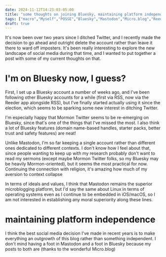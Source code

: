 ```yaml
---
date: 2024-11-12T14:23:03-05:00
title: "some thoughts on joining Bluesky, maintaining platform independence, and tweaking Mastodon"
tags: ["macro","Myself","POSSE","Bluesky","Mastodon","Micro.blog","Reeder","RSS","Twitter","2024 elections"]
draft: true
---
```

It's now been over two years since I ditched Twitter, and I recently made the decision to go ahead and outright delete the account rather than leave it there to ward off imposters. It's been really interesting to explore the new landscape of social media during that time, and I wanted to put together a post with some of my current thoughts on that.

# I'm on Bluesky now, I guess?

First, I set up a Bluesky account a number of weeks ago, and I've been following other Bluesky accounts for a while (first via RSS, now via the Reeder app alongside RSS), but I've finally started actually using it since the election, which seems to be sparking some new interest in ditching Twitter.

I'm especially happy that Mormon Twitter seems to be re-emerging on Bluesky, since that's one of the things that I've missed the most. I also think a lot of Bluesky features (domain name-based handles, starter packs, better trust and safety features) are neat!

Unlike Mastodon, I'm so far keeping a single account rather than different ones dedicated to different contexts. I don't know how I feel about that, since people wanting to keep up with my research probably don't want to read my sermons (except maybe Mormon Twitter folks, so my Bluesky may be heavily Mormon-oriented), but it seems the most practical for now. Continuing the connection with religion, it's amazing how much of my aversion to context collapse

In terms of ideals and values, I think that Mastodon remains the superior microblogging platform, but I'd say the same about Linux in terms of operating systems even as I continue to be embedded in iOS/macOS, so I am not interested in establishing any moral superiority along these lines.

# maintaining platform independence

I think the best social media decision I've made in recent years is to make everything an outgrowth of this blog rather than something independent. I don't mind having a foot in Mastodon and a foot in Bluesky because my posts to both are (thanks to the wonderful Micro.blog)